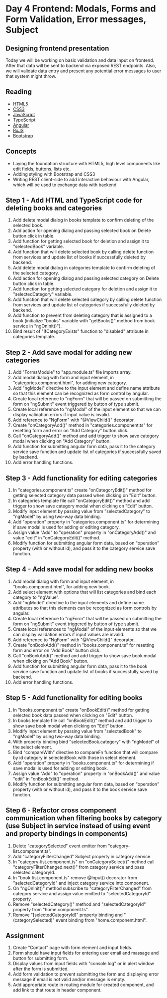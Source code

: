 
Day 4 Frontend: Modals, Forms and Form Validation, Error messages, Subject
==================================================================================

Designing frontend presentation
-------------------------------

Today we will be working on basic validation and data input on frontend. 
After that data will be sent to backend via exposed REST endpoints.
Also, we will validate data entry and present any potential error messages to user that system might throw. 

Reading
-------

*   [HTML5](https://dev.w3.org/html5/html-author/)
*   [CSS3](https://www.w3schools.com/cssref/)
*   [JavaScript](https://developer.mozilla.org/en-US/docs/Web/JavaScript/Reference)
*   [TypeScript](https://www.typescriptlang.org/docs)
*   [Angular](https://angular.io/docs)
*   [RxJS](https://rxjs-dev.firebaseapp.com/)
*   [Bootstrap](https://getbootstrap.com/docs)

Concepts
--------

*   Laying the foundation structure with HTML5, high level components like edit fields, buttons, lists etc.
*   Adding styling with Bootstrap and CSS3
*   Writing REST client-side to add interactive behaviour with Angular, which will be used to exchange data with backend

Step 1 - Add HTML and TypeScript code for deleting books and categories
-------------------------------
1. Add delete modal dialog in books template to confirm deleting of the selected book.
2. Add action for opening dialog and passing selected book on Delete button click in table.
3. Add function for getting selected book for deletion and assign it to "selectedBook" variable.
4. Add function that will delete selected book by calling delete function from services and update list of books if successfully deleted by backend.
5. Add delete modal dialog in categories template to confirm deleting of the  selected category.
6. Add action for opening dialog and passing selected category on Delete button click in table.
7. Add function for getting selected category for deletion and assign it to "selectedCategory" variable.
8. Add function that will delete selected category by calling delete function from services and update list of categories if successfully deleted by backend.
9. Add function to prevent from deleting category that is assigned to a book (initialize "books" variable with "getBooks()" method from book service in "ngOnInit()").
10. Bind result of "ifCategoryExists" function  to "disabled" attribute in categories template. 

Step 2 - Add save modal for adding new categories
-------------------------------
1. Add "FormsModule" to "app.module.ts" file imports array.
2. Add modal dialog with form and input element, in "categories.component.html", for adding new category.
3. Add "ngModel" directive to the input element and define name attribute so that this element can be recognized as form control by angular.
4. Create local reference to "ngForm" that will be passed on submitting the form on "ngSubmit" event triggered by button of type submit.
5. Create local reference to "ngModal" of the input element so that we can display validation errors if input value is invalid.
6. Add reference to "NgForm" with "@ViewChild()" decorator.
7. Create "onCategoryAdd()" method in "categories.component.ts" for resetting form and error on "Add Category" button click.
8. Call "onCategoryAdd()" method and add trigger to show save category modal when clicking on "Add Category" button.
9. Add function for submitting angular form data, pass it to the category service save function and update list of categories if successfully saved by backend.
10. Add error handling functions.

Step 3 - Add functionality for editing categories
-------------------------------
1. In "categories.component.ts" create "onCategoryEdit()" method for getting selected category data passed when clicking on "Edit" button.
2. In categories template file call "onCategoryEdit()" method and add trigger to show save category modal when clicking on "Edit" button.
3. Modify input element by passing value from "selectedCategory" to "ngModel" by using two-way data binding. 
4. Add "operation" property in "categories.component.ts" for determining if save modal is used for adding or editing category.
5. Assign value "Add" to "operation" property in "onCategoryAdd()" and value "edit" in "onCategoryEdit()" method.
6. Modify function for submitting angular form data, based on "operation" property (with or without id), and pass it to the category service save function.

Step 4 - Add save modal for adding new books
-------------------------------
1. Add modal dialog with form and input element, in "books.component.html", for adding new book.
2. Add select element with options that will list categories and bind each category to "ngValue".
3. Add "ngModel" directive to the input elements and define name attributes so that this elements can be recognized as form controls by angular.
4. Create local reference to "ngForm" that will be passed on submitting the form on "ngSubmit" event triggered by button of type submit.
5. Create local references to "ngModal" of the input elements so that we can display validation errors if input values are invalid.
6. Add reference to "NgForm" with "@ViewChild()" decorator.
7. Create "onBookAdd()" method in "books.component.ts" for resetting form and error on "Add Book" button click.
8. Call "onBookAdd()" method and add trigger to show save book modal when clicking on "Add Book" button.
9. Add function for submitting angular form data, pass it to the book service save function and update list of books if successfully saved by backend.
10. Add error handling functions.

Step 5 - Add functionality for editing books
-------------------------------
1. In "books.component.ts" create "onBookEdit()" method for getting selected book data passed when clicking on "Edit" button.
2. In books template file call "onBookEdit()" method and add trigger to show save book modal when clicking on "Edit" button.
3. Modify input element by passing value from "selectedBook" to "ngModel" by using two-way data binding. 
4. With property binding bind "selectedBook.category" with "ngModel" of the select element.
5. Bind "compareWith" directive to compareFn function that will compare by id category in selectedBook with those in select element.
6. Add "operation" property in "books.component.ts" for determining if save modal is used for adding or editing book.
7. Assign value "Add" to "operation" property in "onBookAdd()" and value "edit" in "onBookEdit()" method.
8. Modify function for submitting angular form data, based on "operation" property (with or without id), and pass it to the book service save function.

Step 6 - Refactor cross component communication when filtering books by category 
(use Subject in service instead of using event and property bindings in components)
-------------------------------
1. Delete "categorySelected" event emitter from "category-list.component.ts".
2. Add "categoryFilterChanged" Subject property in category service.
3. In "category-list.component.ts" on "onCategorySelect()" method call "categoryFilterChanged.next()" from category service and pass selected categoryId.
4. In "book-list.component.ts" remove @Input() decorator from "selectedCategoryId" and inject category service into component.
5. On "ngOnInit()" method subscribe to "categoryFilterChanged" from category service and assign value emitted to "selectedCategoryId" property.
6. Remove "selectedCategory()" method and "selectedCategoryId" property from "home.component.ts".
7. Remove "[selectedCategoryId]" property binding and "(categorySelected)" event binding from "home.component.html".

Assignment
-------------------------------
1. Create "Contact" page with form element and input fields.
2. Form should have input fields for entering user email and massage and button for submitting form.
3. Display values from input fields with "console.log" or in alert window after the form is submitted.
4. Add form validation to prevent submitting the form and displaying error message if email is not valid and/or message is empty.
5. Add appropriate route in routing module for created component, and add link to that route in header component.